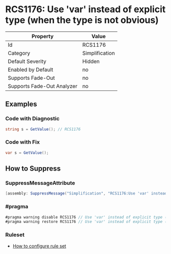 # RCS1176: Use 'var' instead of explicit type \(when the type is not obvious\)

Property | Value
--- | ---
Id|RCS1176
Category|Simplification
Default Severity|Hidden
Enabled by Default|no
Supports Fade\-Out|no
Supports Fade\-Out Analyzer|no

## Examples

### Code with Diagnostic

```csharp
string s = GetValue(); // RCS1176
```

### Code with Fix

```csharp
var s = GetValue();
```

## How to Suppress

### SuppressMessageAttribute

```csharp
[assembly: SuppressMessage("Simplification", "RCS1176:Use 'var' instead of explicit type (when the type is not obvious).", Justification = "<Pending>")]
```

### \#pragma

```csharp
#pragma warning disable RCS1176 // Use 'var' instead of explicit type (when the type is not obvious).
#pragma warning restore RCS1176 // Use 'var' instead of explicit type (when the type is not obvious).
```

### Ruleset

* [How to configure rule set](../HowToConfigureAnalyzers.md)
